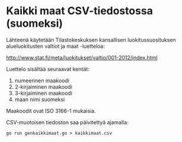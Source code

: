 Kaikki maat CSV-tiedostossa (suomeksi)
======================================

Lähteenä käytetään Tilastokeskuksen kansallisen luokitussuosituksen alueluokitusten
valtiot ja maat -luetteloa:

http://www.stat.fi/meta/luokitukset/valtio/001-2012/index.html

Luettelo sisältää seuraavat kentät:
1. numeerinen maakoodi
2. 2-kirjaiminen maakoodi
3. 3-kirjaiminen maakoodi
4. maan nimi suomeksi

Maakoodit ovat ISO 3166-1 mukaisia.

CSV-muotoisen tiedoston saa päivitettyä ajamalla:

`go run genkaikkimaat.go > kaikkimaat.csv`


